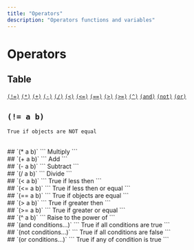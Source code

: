 ```yaml
---
title: "Operators"
description: "Operators functions and variables"
---
```


# Operators

## Table

[`(!=)`](#!=)  [`(*)`](#*)  [`(+)`](#+)  [`(-)`](#-)  [`(/)`](#/)  [`(<)`](#<)  [`(<=)`](#<=)  [`(==)`](#==)  [`(>)`](#>)  [`(>=)`](#>=)  [`(^)`](#^)  [`(and)`](#and)  [`(not)`](#not)  [`(or)`](#or)  
## `(!= a b)`
<a id="!="></a>
```
True if objects are NOT equal
```
<br>
## `(* a b)`
<a id="*"></a>
```
Multiply
```
<br>
## `(+ a b)`
<a id="+"></a>
```
Add
```
<br>
## `(- a b)`
<a id="-"></a>
```
Subtract
```
<br>
## `(/ a b)`
<a id="/"></a>
```
Divide
```
<br>
## `(< a b)`
<a id="<"></a>
```
True if less then
```
<br>
## `(<= a b)`
<a id="<="></a>
```
True if less then or equal
```
<br>
## `(== a b)`
<a id="=="></a>
```
True if objects are equal
```
<br>
## `(> a b)`
<a id=">"></a>
```
True if greater then
```
<br>
## `(>= a b)`
<a id=">="></a>
```
True if greater or equal
```
<br>
## `(^ a b)`
<a id="^"></a>
```
Raise to the power of
```
<br>
## `(and conditions...)`
<a id="and"></a>
```
True if all conditions are true
```
<br>
## `(not conditions...)`
<a id="not"></a>
```
True if all conditions are false
```
<br>
## `(or conditions...)`
<a id="or"></a>
```
True if any of condition is true
```
<br>

